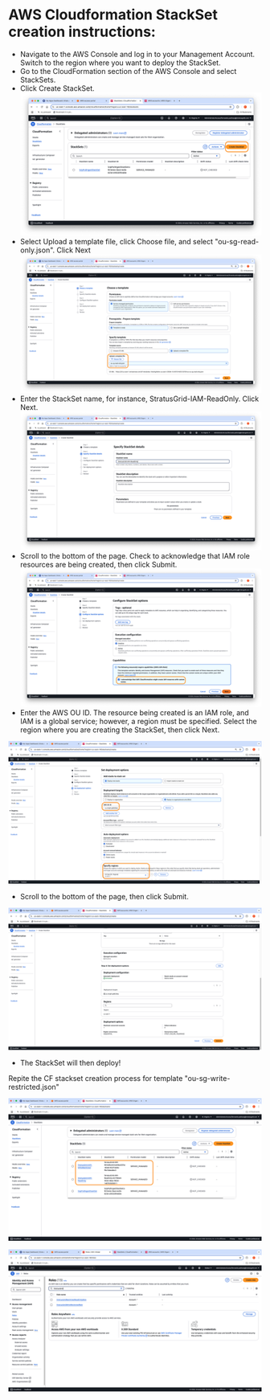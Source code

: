 
# AWS Cloudformation StackSet creation instructions:

- Navigate to the AWS Console and log in to your Management Account. Switch to the region where you want to deploy the StackSet.
- Go to the CloudFormation section of the AWS Console and select StackSets.
- Click Create StackSet.
![1](.images/Screenshot2024-12-05at4.39.56PM.png)
- Select Upload a template file, click Choose file, and select "ou-sg-read-only.json". Click Next
![2](.images/Screenshot2024-12-05at4.43.32PM.png)
- Enter the StackSet name, for instance, StratusGrid-IAM-ReadOnly. Click Next.
![3](.images/Screenshot2024-12-05at4.45.46PM.png)
- Scroll to the bottom of the page. Check to acknowledge that IAM role resources are being created, then click Submit.
![4](.images/Screenshot2024-12-05at4.46.13PM.png)
- Enter the AWS OU ID. The resource being created is an IAM role, and IAM is a global service; however, a region must be specified. Select the region where you are creating the StackSet, then click Next.

![5](.images/Screenshot2024-12-05at4.51.08PM.png)
- Scroll to the bottom of the page, then click Submit.

![6](.images/Screenshot2024-12-05at4.53.11PM.png)
- The StackSet will then deploy!

Repite the CF stackset creation process for template "ou-sg-write-restricted.json"

![7](.images/Screenshot2024-12-05at5.02.07PM.png)

![8](.images/Screenshot2024-12-05at5.03.18PM.png)